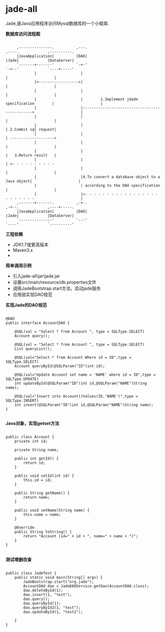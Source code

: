 # jade-all
Jade,是Java应用程序访问Mysql数据库的一个小框架.

**数据库访问流程图**
<pre><code>
     ,---------------.          ,---.                                           ,----.             ,----------.
     |JavaApplication|          |DAO|                                           |Jade|             |DataServer|
     `-------+-------'          `-+-'                                           `-+--'             `----+-----'
             |                    |                                               |                     |      
             |<------------------>|                                               |                     |      
             |                    |                                               |                     |      
             |                    |        1.Implement jdade specification        |                     |      
             |                    |----------------------------------------------->                     |      
             |                    |                                               |                     |      
             |                    |                                               | 2.Commit sql request|      
             |                    |                                               | -------------------->      
             |                    |                                               |                     |      
             |                    |                                               |   3.Return result   |      
             |                    |                                               | <- - - - - - - - - -       
             |                    |                                               |                     |      
             |                    |4.To convert a database object to a Java object|                     |      
             |                    | according to the DAO specification            |                     |      
             |                    |<- - - - - - - - - - - - - - - - - - - - - - - -                     |      
     ,-------+-------.          ,-+-.                                           ,-+--.             ,----+-----.
     |JavaApplication|          |DAO|                                           |Jade|             |DataServer|
     `---------------'          `---'                                           `----'             `----------'
</code></pre>
**工程依赖**
<ul>
<li>JDK1.7或更高版本</li>
<li>Maven3.x</li>
<li></li>
</ul>

**简单调用示例**
<ul>
	<li>引入jade-all\jar\jade.jar</li>
	<li>设置src/main/resource/db.properties文件</li>
	<li>调用JadeBootstrap.start方法，启动jade服务</li>
	<li>应用层实现DAO规范</li>
</ul>

**实现Jade的DAO规范**
<pre><code>
@DAO
public interface AccountDAO {

	@SQL(val = "Select * from Account ", type = SQLType.SELECT)
	Account query();
	
	@SQL(val = "Select * from Account ", type = SQLType.SELECT)
	List<Account> queryList();

	@SQL(val="Select * from Account Where id = ID",type = SQLType.SELECT)
	Account queryById(@SQLParam("ID")int id);
	
	@SQL(val="Update Account set name = 'NAME' where id = ID",type = SQLType.UPDATE)
	int updateById(@SQLParam("ID")int id,@SQLParam("NAME")String name);
	
	@SQL(val="Insert into Account()Values(ID,'NAME')",type = SQLType.INSERT)
	int insert(@SQLParam("ID")int id,@SQLParam("NAME")String name);
}

</code></pre>

**Java对象，实现getset方法**
<pre><code>
public class Account {
	private int id;

	private String name;

	public int getId() {
		return id;
	}

	public void setId(int id) {
		this.id = id;
	}

	public String getName() {
		return name;
	}

	public void setName(String name) {
		this.name = name;
	}

	@Override
	public String toString() {
		return "Account [id=" + id + ", name=" + name + "]";
	}
}
</code>
</pre>

**测试增删改查**
<pre><code>
public class JadeTest {
	public static void main(String[] args) {
		JadeBootstrap.start("org.jade");
		AccountDAO dao = JadeDAOService.getDao(AccountDAO.class);
		dao.deleteById(1);
		dao.insert(1, "test");
		dao.query();
		dao.queryById(1);
		dao.queryById2(1, "test");
		dao.updateById(1, "test2");
		
	}
}
</code>
</pre>
